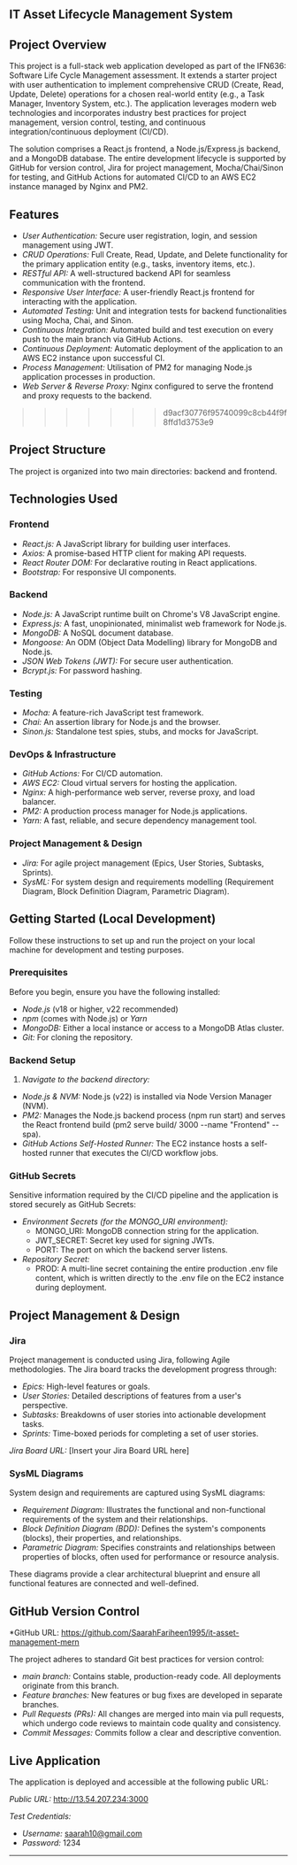 ## IT Asset Lifecycle Management System

## Project Overview

This project is a full-stack web application developed as part of the IFN636: Software Life Cycle Management assessment. It extends a starter project with user authentication to implement comprehensive CRUD (Create, Read, Update, Delete) operations for a chosen real-world entity (e.g., a Task Manager, Inventory System, etc.). The application leverages modern web technologies and incorporates industry best practices for project management, version control, testing, and continuous integration/continuous deployment (CI/CD).


The solution comprises a React.js frontend, a Node.js/Express.js backend, and a MongoDB database. The entire development lifecycle is supported by GitHub for version control, Jira for project management, Mocha/Chai/Sinon for testing, and GitHub Actions for automated CI/CD to an AWS EC2 instance managed by Nginx and PM2.

## Features

*   *User Authentication:* Secure user registration, login, and session management using JWT.
*   *CRUD Operations:* Full Create, Read, Update, and Delete functionality for the primary application entity (e.g., tasks, inventory items, etc.).
*   *RESTful API:* A well-structured backend API for seamless communication with the frontend.
*   *Responsive User Interface:* A user-friendly React.js frontend for interacting with the application.
*   *Automated Testing:* Unit and integration tests for backend functionalities using Mocha, Chai, and Sinon.
*   *Continuous Integration:* Automated build and test execution on every push to the main branch via GitHub Actions.
*   *Continuous Deployment:* Automatic deployment of the application to an AWS EC2 instance upon successful CI.
*   *Process Management:* Utilisation of PM2 for managing Node.js application processes in production.
*   *Web Server & Reverse Proxy:* Nginx configured to serve the frontend and proxy requests to the backend.
>>>>>>> d9acf30776f95740099c8cb44f9f8ffd1d3753e9

## Project Structure

The project is organized into two main directories: backend and frontend.

## Technologies Used

  ### Frontend
  *   *React.js:* A JavaScript library for building user interfaces.
  *   *Axios:* A promise-based HTTP client for making API requests.
  *   *React Router DOM:* For declarative routing in React applications.
  *   *Bootstrap:* For responsive UI components.

  ### Backend
  *   *Node.js:* A JavaScript runtime built on Chrome's V8 JavaScript engine.
  *   *Express.js:* A fast, unopinionated, minimalist web framework for Node.js.
  *   *MongoDB:* A NoSQL document database.
  *   *Mongoose:* An ODM (Object Data Modelling) library for MongoDB and Node.js.
  *   *JSON Web Tokens (JWT):* For secure user authentication.
  *   *Bcrypt.js:* For password hashing.

  ### Testing
  *   *Mocha:* A feature-rich JavaScript test framework.
  *   *Chai:* An assertion library for Node.js and the browser.
  *   *Sinon.js:* Standalone test spies, stubs, and mocks for JavaScript.

  ### DevOps & Infrastructure
  *   *GitHub Actions:* For CI/CD automation.
  *   *AWS EC2:* Cloud virtual servers for hosting the application.
  *   *Nginx:* A high-performance web server, reverse proxy, and load balancer.
  *   *PM2:* A production process manager for Node.js applications.
  *   *Yarn:* A fast, reliable, and secure dependency management tool.

  ### Project Management & Design
  *   *Jira:* For agile project management (Epics, User Stories, Subtasks, Sprints).
  *   *SysML:* For system design and requirements modelling (Requirement Diagram, Block Definition Diagram, Parametric Diagram).

## Getting Started (Local Development)

  Follow these instructions to set up and run the project on your local machine for development and testing purposes.

  ### Prerequisites

  Before you begin, ensure you have the following installed:

  *   *Node.js* (v18 or higher, v22 recommended)
  *   *npm* (comes with Node.js) or *Yarn*
  *   *MongoDB:* Either a local instance or access to a MongoDB Atlas cluster.
  *   *Git:* For cloning the repository.

  ### Backend Setup

  1.  *Navigate to the backend directory:*
  *   *Node.js & NVM:* Node.js (v22) is installed via Node Version Manager (NVM).
  *   *PM2:* Manages the Node.js backend process (npm run start) and serves the React frontend build (pm2 serve build/ 3000 --name "Frontend" --spa).
  *   *GitHub Actions Self-Hosted Runner:* The EC2 instance hosts a self-hosted runner that executes the CI/CD workflow jobs.

  ### GitHub Secrets

  Sensitive information required by the CI/CD pipeline and the application is stored securely as GitHub Secrets:

  *   *Environment Secrets (for the MONGO_URI environment):*
      *   MONGO_URI: MongoDB connection string for the application.
      *   JWT_SECRET: Secret key used for signing JWTs.
      *   PORT: The port on which the backend server listens.
  *   *Repository Secret:*
      *   PROD: A multi-line secret containing the entire production .env file content, which is written directly to the .env file on the EC2 instance during deployment.

## Project Management & Design

  ### Jira

  Project management is conducted using Jira, following Agile methodologies. The Jira board tracks the development progress through:

  *   *Epics:* High-level features or goals.
  *   *User Stories:* Detailed descriptions of features from a user's perspective.
  *   *Subtasks:* Breakdowns of user stories into actionable development tasks.
  *   *Sprints:* Time-boxed periods for completing a set of user stories.

  *Jira Board URL:* [Insert your Jira Board URL here]

  ### SysML Diagrams

  System design and requirements are captured using SysML diagrams:

  *   *Requirement Diagram:* Illustrates the functional and non-functional requirements of the system and their relationships.
  *   *Block Definition Diagram (BDD):* Defines the system's components (blocks), their properties, and relationships.
  *   *Parametric Diagram:* Specifies constraints and relationships between properties of blocks, often used for performance or resource analysis.

  These diagrams provide a clear architectural blueprint and ensure all functional features are connected and well-defined.

## GitHub Version Control
  *GitHub URL: https://github.com/SaarahFariheen1995/it-asset-management-mern

  The project adheres to standard Git best practices for version control:

  *   *main branch:* Contains stable, production-ready code. All deployments originate from this branch.
  *   *Feature branches:* New features or bug fixes are developed in separate branches.
  *   *Pull Requests (PRs):* All changes are merged into main via pull requests, which undergo code reviews to maintain code quality and consistency.
  *   *Commit Messages:* Commits follow a clear and descriptive convention.

## Live Application

  The application is deployed and accessible at the following public URL:

  *Public URL:* http://13.54.207.234:3000

  *Test Credentials:*
  *   *Username:* saarah10@gmail.com
  *   *Password:* 1234

---